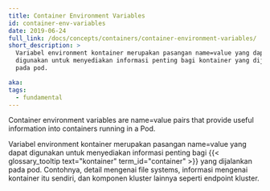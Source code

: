 ```yaml
---
title: Container Environment Variables
id: container-env-variables
date: 2019-06-24
full_link: /docs/concepts/containers/container-environment-variables/
short_description: >
  Variabel environment kontainer merupakan pasangan name=value yang dapat
  digunakan untuk menyediakan informasi penting bagi kontainer yang dijalankan
  pada pod.

aka:
tags:
  - fundamental
---
```


Container environment variables are name=value pairs that provide useful
information into containers running in a Pod.

<!--more-->

Variabel environment kontainer merupakan pasangan name=value yang dapat
digunakan untuk menyediakan informasi penting bagi
{{< glossary_tooltip text="kontainer" term_id="container" >}} yang dijalankan
pada pod. Contohnya, detail mengenai file systems, informasi mengenai kontainer
itu sendiri, dan komponen kluster lainnya seperti endpoint kluster.
